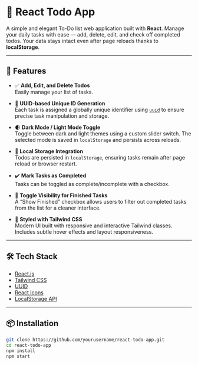 # 📝 React Todo App 

A simple and elegant To-Do list web application built with **React**. Manage your daily tasks with ease — add, delete, edit, and check off completed todos. Your data stays intact even after page reloads thanks to **localStorage**.

---

## 🚀 Features

- ✅ **Add, Edit, and Delete Todos**  
  Easily manage your list of tasks.

- 📌 **UUID-based Unique ID Generation**  
  Each task is assigned a globally unique identifier using [`uuid`](https://www.npmjs.com/package/uuid) to ensure precise task manipulation and storage.
- 🌒 **Dark Mode / Light Mode Toggle**  
  Toggle between dark and light themes using a custom slider switch. The selected mode is saved in `localStorage` and persists across reloads.

- 💾 **Local Storage Integration**  
  Todos are persisted in `localStorage`, ensuring tasks remain after page reload or browser restart.

- ✔️ **Mark Tasks as Completed**  
  Tasks can be toggled as complete/incomplete with a checkbox.

- 👀 **Toggle Visibility for Finished Tasks**  
  A “Show Finished” checkbox allows users to filter out completed tasks from the list for a cleaner interface.

- 🎨 **Styled with Tailwind CSS**  
  Modern UI built with responsive and interactive Tailwind classes. Includes subtle hover effects and layout responsiveness. 

---

## 🛠️ Tech Stack

- [React.js](https://reactjs.org/)
- [Tailwind CSS](https://tailwindcss.com/)
- [UUID](https://www.npmjs.com/package/uuid)
- [React Icons](https://react-icons.github.io/react-icons/)
- [LocalStorage API](https://developer.mozilla.org/en-US/docs/Web/API/Window/localStorage)

---

## 📦 Installation

```bash
git clone https://github.com/yourusername/react-todo-app.git
cd react-todo-app
npm install
npm start
